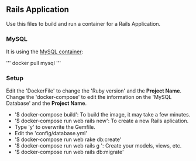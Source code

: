 ## Rails Application

  Use this files to build and run a container for a Rails Application.

### MySQL
  It is using the [MySQL container](https://hub.docker.com/_/mysql/):

  '''
  docker pull mysql
  '''

### Setup
  Edit the 'DockerFile' to change the 'Ruby version' and the **Project Name**.
  Change the 'docker-compose' to edit the information on the 'MySQL Database' and the **Project Name**.
  - '$ docker-compose build': To build the image, it may take a few minutes. 
  - '$ docker-compose run web rails new': To create a new Rails aplication. 
   - Type 'y' to overwrite the Gemfile.
  - Edit the 'config/database.yml'
  - '$ docker-compose run web rake db:create' 
  - '$ docker-compose run web rails g <something> <options>':  Create your models, views, etc.
  - '$ docker-compose run web rails db:migrate' 
 


